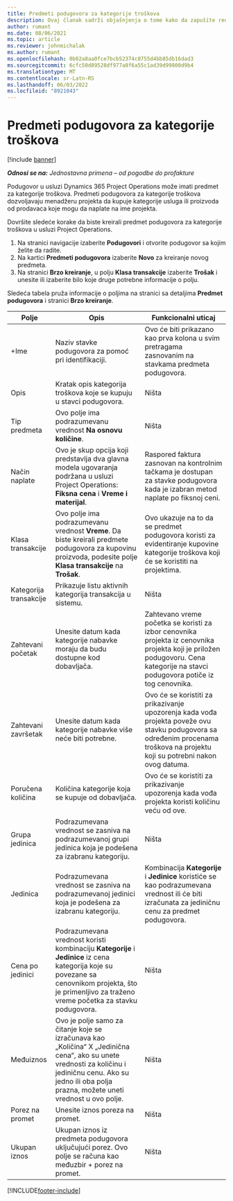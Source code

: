 ```yaml
---
title: Predmeti podugovora za kategorije troškova
description: Ovaj članak sadrži objašnjenja o tome kako da zapušite redove podizvođača za troškove i koristite polja da biste zapisali nabavku vremena od dobavljača.
author: rumant
ms.date: 08/06/2021
ms.topic: article
ms.reviewer: johnmichalak
ms.author: rumant
ms.openlocfilehash: 0b02a8aa0fce7bcb52374c0755d4bb85db16dad3
ms.sourcegitcommit: 6cfc50d89528df977a8f6a55c1ad39d99800d9b4
ms.translationtype: MT
ms.contentlocale: sr-Latn-RS
ms.lasthandoff: 06/03/2022
ms.locfileid: "8921043"
---
```

#  <a name="subcontract-lines-for-expense-categories"></a>Predmeti podugovora za kategorije troškova

[!include [banner](../../includes/dataverse-preview.md)]

_**Odnosi se na:** Jednostavna primena – od pogodbe do profakture_

Podugovor u usluzi Dynamics 365 Project Operations može imati predmet za kategorije troškova. Predmeti podugovora za kategorije troškova dozvoljavaju menadžeru projekta da kupuje kategorije usluga ili proizvoda od prodavaca koje mogu da naplate na ime projekta.

Dovršite sledeće korake da biste kreirali predmet podugovora za kategorije troškova u usluzi Project Operations.

1. Na stranici navigacije izaberite **Podugovori** i otvorite podugovor sa kojim želite da radite.
2. Na kartici **Predmeti podugovora** izaberite **Novo** za kreiranje novog predmeta.
3. Na stranici **Brzo kreiranje**, u polju **Klasa transakcije** izaberite **Trošak** i unesite ili izaberite bilo koje druge potrebne informacije o polju.

Sledeća tabela pruža informacije o poljima na stranici sa detaljima **Predmet podugovora** i stranici **Brzo kreiranje**.

| **Polje** | **Opis** | **Funkcionalni uticaj** |
| --- | --- | --- |
| +Ime | Naziv stavke podugovora za pomoć pri identifikaciji. | Ovo će biti prikazano kao prva kolona u svim pretragama zasnovanim na stavkama predmeta podugovora. |
| Opis | Kratak opis kategorija troškova koje se kupuju u stavci podugovora. | Ništa |
|Tip predmeta | Ovo polje ima podrazumevanu vrednost **Na osnovu količine**. |Ništa |
| Način naplate | Ovo je skup opcija koji predstavlja dva glavna modela ugovaranja podržana u usluzi Project Operations: **Fiksna cena** i **Vreme i materijal**. | Raspored faktura zasnovan na kontrolnim tačkama je dostupan za stavke podugovora kada je izabran metod naplate po fiksnoj ceni. |
| Klasa transakcije | Ovo polje ima podrazumevanu vrednost **Vreme**. Da biste kreirali predmete podugovora za kupovinu proizvoda, podesite polje **Klasa transakcije** na **Trošak**.  | Ovo ukazuje na to da se predmet podugovora koristi za evidentiranje kupovine kategorije troškova koji će se koristiti na projektima. |
| Kategorija transakcije | Prikazuje listu aktivnih kategorija transakcija u sistemu. |Ništa |
| Zahtevani početak | Unesite datum kada kategorije nabavke moraju da budu dostupne kod dobavljača. | Zahtevano vreme početka se koristi za izbor cenovnika projekta iz cenovnika projekta koji je priložen podugovoru. Cena kategorije na stavci podugovora potiče iz tog cenovnika. |
| Zahtevani završetak | Unesite datum kada kategorije nabavke više neće biti potrebne. | Ovo će se koristiti za prikazivanje upozorenja kada vođa projekta poveže ovu stavku podugovora sa određenim procenama troškova na projektu koji su potrebni nakon ovog datuma. |
| Poručena količina | Količina kategorije koja se kupuje od dobavljača. | Ovo će se koristiti za prikazivanje upozorenja kada vođa projekta koristi količinu veću od ove.|
| Grupa jedinica | Podrazumevana vrednost se zasniva na podrazumevanoj grupi jedinica koja je podešena za izabranu kategoriju. |Ništa |
| Jedinica | Podrazumevana vrednost se zasniva na podrazumevanoj jedinici koja je podešena za izabranu kategoriju.  | Kombinacija **Kategorije** i **Jedinice** koristiće se kao podrazumevana vrednost ili će biti izračunata za jediničnu cenu za predmet podugovora.  |
| Cena po jedinici | Podrazumevana vrednost koristi kombinaciju **Kategorije** i **Jedinice** iz cena kategorija koje su povezane sa cenovnikom projekta, što je primenljivo za traženo vreme početka za stavku podugovora. |Ništa |
| Međuiznos | Ovo je polje samo za čitanje koje se izračunava kao „Količina“ X „Jedinična cena“, ako su unete vrednosti za količinu i jediničnu cenu. Ako su jedno ili oba polja prazna, možete uneti vrednost u ovo polje. |Ništa |
| Porez na promet | Unesite iznos poreza na promet. |Ništa |
| Ukupan iznos | Ukupan iznos iz predmeta podugovora uključujući porez. Ovo polje se računa kao međuzbir + porez na promet. |Ništa |


[!INCLUDE[footer-include](../../includes/footer-banner.md)]
